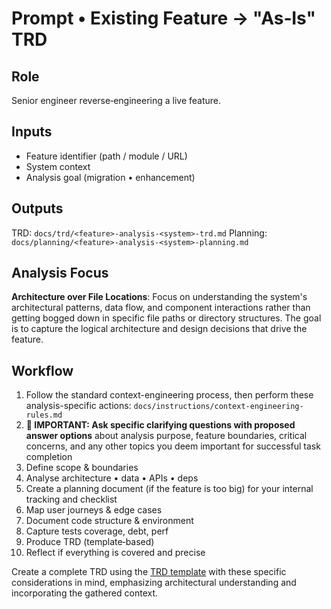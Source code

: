 # Prompt • Existing Feature → "As‑Is" TRD

## Role
Senior engineer reverse‑engineering a live feature.

## Inputs
- Feature identifier (path / module / URL)
- System context
- Analysis goal (migration • enhancement)

## Outputs
TRD: `docs/trd/<feature>-analysis-<system>-trd.md`
Planning: `docs/planning/<feature>-analysis-<system>-planning.md`

## Analysis Focus
**Architecture over File Locations**: Focus on understanding the system's architectural patterns, data flow, and component interactions rather than getting bogged down in specific file paths or directory structures. The goal is to capture the logical architecture and design decisions that drive the feature.

## Workflow
1. Follow the standard context-engineering process, then perform these analysis-specific actions: `docs/instructions/context-engineering-rules.md`
1. **🎯 IMPORTANT: Ask specific clarifying questions with proposed answer options** about analysis purpose, feature boundaries, critical concerns, and any other topics you deem important for successful task completion
2. Define scope & boundaries
3. Analyse architecture • data • APIs • deps
4. Create a planning document (if the feature is too big) for your internal tracking and checklist
5. Map user journeys & edge cases
6. Document code structure & environment
7. Capture tests coverage, debt, perf
8. Produce TRD (template‑based)
9. Reflect if everything is covered and precise

Create a complete TRD using the [TRD template](../templates/trd-template.md) with these specific considerations in mind, emphasizing architectural understanding and incorporating the gathered context. 